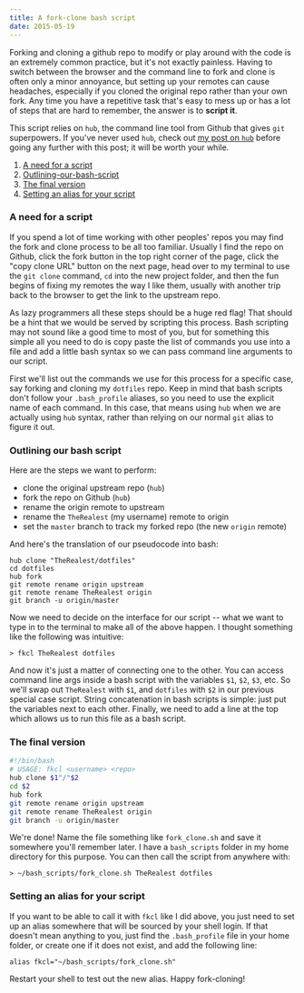 ```yaml
---
title: A fork-clone bash script
date: 2015-05-19
---
```

<p class="intro"><span class="dropcap">F</span>orking and cloning a github repo to modify or play around with the code is an extremely common practice, but it's not exactly painless. Having to switch between the browser and the command line to fork and clone is often only a minor annoyance, but setting up your remotes can cause headaches, especially if you cloned the original repo rather than your own fork. Any time you have a repetitive task that's easy to mess up or has a lot of steps that are hard to remember, the answer is to <b>script it</b>.</p>

<p class="note">This script relies on <code>hub</code>, the command line tool from Github that gives <code>git</code> superpowers. If you've never used <code>hub</code>, check out <a href="{% post_url 2015-05-11-hub-git-makes-github-better %}">my post on <code>hub</code></a> before going any further with this post; it will be worth your while.</p>

1. [A need for a script](#a-need-for-a-script)
2. [Outlining-our-bash-script](#outlining-our-bash-script)
3. [The final version](#the-final-version)
4. [Setting an alias for your script](#setting-an-alias-for-your-script)

### A need for a script

If you spend a lot of time working with other peoples' repos you may find the fork and clone process to be all too familiar. Usually I find the repo on Github, click the fork button in the top right corner of the page, click the "copy clone URL" button on the next page, head over to my terminal to use the `git clone` command, `cd` into the new project folder, and then the fun begins of fixing my remotes the way I like them, usually with another trip back to the browser to get the link to the upstream repo.

As lazy programmers all these steps should be a huge red flag! That should be a hint that we would be served by scripting this process. Bash scripting may not sound like a good time to most of you, but for something this simple all you need to do is copy paste the list of commands you use into a file and add a little bash syntax so we can pass command line arguments to our script.

First we'll list out the commands we use for this process for a specific case, say forking and cloning my `dotfiles` repo. Keep in mind that bash scripts don't follow your `.bash_profile` aliases, so you need to use the explicit name of each command. In this case, that means using `hub` when we are actually using `hub` syntax, rather than relying on our normal `git` alias to figure it out.

### Outlining our bash script

Here are the steps we want to perform:

- clone the original upstream repo (`hub`)
- fork the repo on Github (`hub`)
- rename the origin remote to upstream
- rename the `TheRealest` (my username) remote to origin
- set the `master` branch to track my forked repo (the new `origin` remote)

And here's the translation of our pseudocode into bash:

```console
hub clone "TheRealest/dotfiles"
cd dotfiles
hub fork
git remote rename origin upstream
git remote rename TheRealest origin
git branch -u origin/master
```

Now we need to decide on the interface for our script -- what we want to type in to the terminal to make all of the above happen. I thought something like the following was intuitive:

```console
> fkcl TheRealest dotfiles
```

And now it's just a matter of connecting one to the other. You can access command line args inside a bash script with the variables `$1`, `$2`, `$3`, etc. So we'll swap out `TheRealest` with `$1`, and `dotfiles` with `$2` in our previous special case script. String concatenation in bash scripts is simple: just put the variables next to each other. Finally, we need to add a line at the top which allows us to run this file as a bash script.

### The final version

```bash
#!/bin/bash
# USAGE: fkcl <username> <repo>
hub clone $1"/"$2
cd $2
hub fork
git remote rename origin upstream
git remote rename TheRealest origin
git branch -u origin/master
```

We're done! Name the file something like `fork_clone.sh` and save it somewhere you'll remember later. I have a `bash_scripts` folder in my home directory for this purpose. You can then call the script from anywhere with:

```console
> ~/bash_scripts/fork_clone.sh TheRealest dotfiles
```

### Setting an alias for your script

If you want to be able to call it with `fkcl` like I did above, you just need to set up an alias somewhere that will be sourced by your shell login. If that doesn't mean anything to you, just find the `.bash_profile` file in your home folder, or create one if it does not exist, and add the following line:

```console
alias fkcl="~/bash_scripts/fork_clone.sh"
```

Restart your shell to test out the new alias. Happy fork-cloning!

